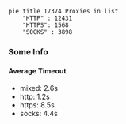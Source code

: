 
```mermaid
pie title 17374 Proxies in list
    "HTTP" : 12431
    "HTTPS": 1568
    "SOCKS" : 3898
```

### Some Info
#### Average Timeout

- mixed: 2.6s
- http: 1.2s
- https: 8.5s
- socks: 4.4s